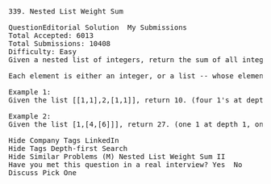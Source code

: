<pre>
339. Nested List Weight Sum  

QuestionEditorial Solution  My Submissions
Total Accepted: 6013
Total Submissions: 10408
Difficulty: Easy
Given a nested list of integers, return the sum of all integers in the list weighted by their depth.

Each element is either an integer, or a list -- whose elements may also be integers or other lists.

Example 1:
Given the list [[1,1],2,[1,1]], return 10. (four 1's at depth 2, one 2 at depth 1)

Example 2:
Given the list [1,[4,[6]]], return 27. (one 1 at depth 1, one 4 at depth 2, and one 6 at depth 3; 1 + 4*2 + 6*3 = 27)

Hide Company Tags LinkedIn
Hide Tags Depth-first Search
Hide Similar Problems (M) Nested List Weight Sum II
Have you met this question in a real interview? Yes  No
Discuss Pick One

</pre>
